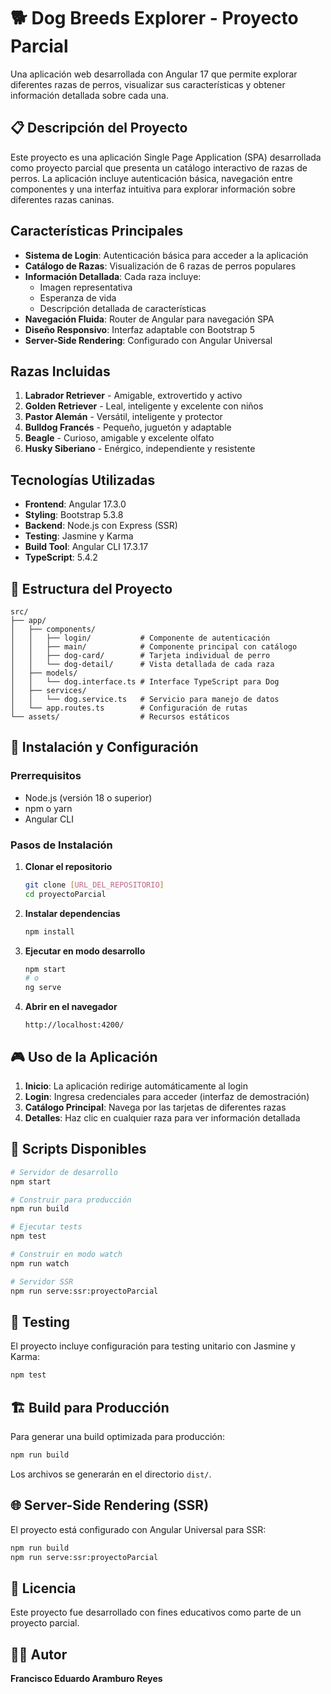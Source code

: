 # 🐕 Dog Breeds Explorer - Proyecto Parcial

Una aplicación web desarrollada con Angular 17 que permite explorar diferentes razas de perros, visualizar sus características y obtener información detallada sobre cada una.

## 📋 Descripción del Proyecto

Este proyecto es una aplicación Single Page Application (SPA) desarrollada como proyecto parcial que presenta un catálogo interactivo de razas de perros. La aplicación incluye autenticación básica, navegación entre componentes y una interfaz intuitiva para explorar información sobre diferentes razas caninas.

##  Características Principales

- **Sistema de Login**: Autenticación básica para acceder a la aplicación
- **Catálogo de Razas**: Visualización de 6 razas de perros populares
- **Información Detallada**: Cada raza incluye:
  - Imagen representativa
  - Esperanza de vida
  - Descripción detallada de características
- **Navegación Fluida**: Router de Angular para navegación SPA
- **Diseño Responsivo**: Interfaz adaptable con Bootstrap 5
- **Server-Side Rendering**: Configurado con Angular Universal

##  Razas Incluidas

1. **Labrador Retriever** - Amigable, extrovertido y activo
2. **Golden Retriever** - Leal, inteligente y excelente con niños
3. **Pastor Alemán** - Versátil, inteligente y protector
4. **Bulldog Francés** - Pequeño, juguetón y adaptable
5. **Beagle** - Curioso, amigable y excelente olfato
6. **Husky Siberiano** - Enérgico, independiente y resistente

##  Tecnologías Utilizadas

- **Frontend**: Angular 17.3.0
- **Styling**: Bootstrap 5.3.8
- **Backend**: Node.js con Express (SSR)
- **Testing**: Jasmine y Karma
- **Build Tool**: Angular CLI 17.3.17
- **TypeScript**: 5.4.2

## 📁 Estructura del Proyecto

```
src/
├── app/
│   ├── components/
│   │   ├── login/           # Componente de autenticación
│   │   ├── main/            # Componente principal con catálogo
│   │   ├── dog-card/        # Tarjeta individual de perro
│   │   └── dog-detail/      # Vista detallada de cada raza
│   ├── models/
│   │   └── dog.interface.ts # Interface TypeScript para Dog
│   ├── services/
│   │   └── dog.service.ts   # Servicio para manejo de datos
│   └── app.routes.ts        # Configuración de rutas
└── assets/                  # Recursos estáticos
```

## 🚀 Instalación y Configuración

### Prerrequisitos
- Node.js (versión 18 o superior)
- npm o yarn
- Angular CLI

### Pasos de Instalación

1. **Clonar el repositorio**
   ```bash
   git clone [URL_DEL_REPOSITORIO]
   cd proyectoParcial
   ```

2. **Instalar dependencias**
   ```bash
   npm install
   ```

3. **Ejecutar en modo desarrollo**
   ```bash
   npm start
   # o
   ng serve
   ```

4. **Abrir en el navegador**
   ```
   http://localhost:4200/
   ```

## 🎮 Uso de la Aplicación

1. **Inicio**: La aplicación redirige automáticamente al login
2. **Login**: Ingresa credenciales para acceder (interfaz de demostración)
3. **Catálogo Principal**: Navega por las tarjetas de diferentes razas
4. **Detalles**: Haz clic en cualquier raza para ver información detallada

## 📜 Scripts Disponibles

```bash
# Servidor de desarrollo
npm start

# Construir para producción
npm run build

# Ejecutar tests
npm test

# Construir en modo watch
npm run watch

# Servidor SSR
npm run serve:ssr:proyectoParcial
```

## 🧪 Testing

El proyecto incluye configuración para testing unitario con Jasmine y Karma:

```bash
npm test
```

## 🏗️ Build para Producción

Para generar una build optimizada para producción:

```bash
npm run build
```

Los archivos se generarán en el directorio `dist/`.

## 🌐 Server-Side Rendering (SSR)

El proyecto está configurado con Angular Universal para SSR:

```bash
npm run build
npm run serve:ssr:proyectoParcial
```


## 📝 Licencia

Este proyecto fue desarrollado con fines educativos como parte de un proyecto parcial.

## 👨‍💻 Autor

**Francisco Eduardo Aramburo Reyes**




